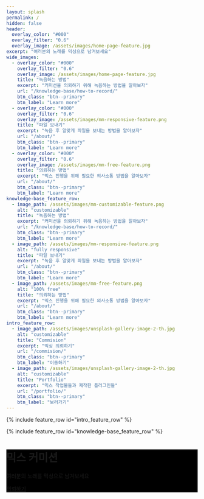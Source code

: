 ```yaml
---
layout: splash
permalink: /
hidden: false
header:
  overlay_color: "#000"
  overlay_filter: "0.6"
  overlay_image: /assets/images/home-page-feature.jpg
excerpt: "여러분의 노래를 믹싱으로 남겨보세요"
wide_images:
  - overlay_color: "#000"
    overlay_filter: "0.6"
    overlay_image: /assets/images/home-page-feature.jpg
    title: "녹음하는 방법"
    excerpt: "커미션을 의뢰하기 위해 녹음하는 방법을 알아보자"
    url: "/knowledge-base/how-to-record/"
    btn_class: "btn--primary"
    btn_label: "Learn more"
  - overlay_color: "#000"
    overlay_filter: "0.6"
    overlay_image: /assets/images/mm-responsive-feature.png
    title: "파일 보내기"
    excerpt: "녹음 후 알맞게 파일을 보내는 방법을 알아보자"
    url: "/about/"
    btn_class: "btn--primary"
    btn_label: "Learn more"
  - overlay_color: "#000"
    overlay_filter: "0.6"
    overlay_image: /assets/images/mm-free-feature.png
    title: "의뢰하는 방법"
    excerpt: "믹스 진행을 위해 필요한 의사소통 방법을 알아보자"
    url: "/about/"
    btn_class: "btn--primary"
    btn_label: "Learn more" 
knowledge-base_feature_row:
  - image_path: /assets/images/mm-customizable-feature.png
    alt: "customizable"
    title: "녹음하는 방법"
    excerpt: "커미션을 의뢰하기 위해 녹음하는 방법을 알아보자"
    url: "/knowledge-base/how-to-record/"
    btn_class: "btn--primary"
    btn_label: "Learn more"
  - image_path: /assets/images/mm-responsive-feature.png
    alt: "fully responsive"
    title: "파일 보내기"
    excerpt: "녹음 후 알맞게 파일을 보내는 방법을 알아보자"
    url: "/about/"
    btn_class: "btn--primary"
    btn_label: "Learn more"
  - image_path: /assets/images/mm-free-feature.png
    alt: "100% free"
    title: "의뢰하는 방법"
    excerpt: "믹스 진행을 위해 필요한 의사소통 방법을 알아보자"
    url: "/about/"
    btn_class: "btn--primary"
    btn_label: "Learn more" 
intro_feature_row:
  - image_path: /assets/images/unsplash-gallery-image-2-th.jpg
    alt: "customizable"
    title: "Commision"
    excerpt: "믹싱 의뢰하기"
    url: "/commision/"
    btn_class: "btn--primary"
    btn_label: "이동하기"
  - image_path: /assets/images/unsplash-gallery-image-2-th.jpg
    alt: "customizable"
    title: "Portfolio"
    excerpt: "믹스 작업물들과 제작한 플러그인들"
    url: "/portfolio/"
    btn_class: "btn--primary"
    btn_label: "보러가기"
---
```


{% include feature_row id="intro_feature_row" %}

{% include feature_row id="knowledge-base_feature_row" %}

<div class="page__hero--overlay" style="background-color: #000; background-image: linear-gradient(rgba(0, 0, 0, 0.5), rgba(0, 0, 0, 0.5)), url('/mix_commision/assets/images/home-page-feature.jpg');">
  <div class="wrapper">
    <h1 id="page-title" class="page__title" itemprop="headline">믹스 커미션
    </h1>
    <p class="page__lead">여러분의 노래를 믹싱으로 남겨보세요
    </p>
    <p>
      <a href="/mix_commision/commision/" class="btn btn--light-outline btn--large">의뢰하기</a>
    </p>
  </div>
</div>
